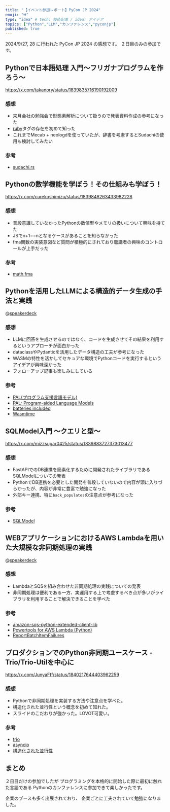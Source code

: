 ```yaml
---
title: "【イベント参加レポート】PyCon JP 2024"
emoji: "⛎"
type: "idea" # tech: 技術記事 / idea: アイデア
topics: ["Python","LLM","カンファレンス","pyconjp"]
published: true
---
```


2024/9/27, 28 に行われた PyCon JP 2024 の感想です。
２日目のみの参加です。

## Pythonで日本語処理 入門〜フリガナプログラムを作ろう〜

https://x.com/takanory/status/1839835716190192009

### 感想

- 来月会社の勉強会で形態素解析について扱うので発表資料作成の参考になった
- [ruby](https://developer.mozilla.org/ja/docs/Web/HTML/Element/ruby)タグの存在を初めて知った
- これまでMecab + neologdを使っていたが、辞書を考慮するとSudachiの使用も検討してみたい

### 参考

- [sudachi.rs](https://github.com/WorksApplications/sudachi.rs)

## Pythonの数学機能を学ぼう！その仕組みも学ぼう！

https://x.com/curekoshimizu/status/1839848263433982228

### 感想

- 普段意識していなかったPythonの数値型やメモリの扱いについて興味を持てた
- JSでn+1==nとなるケースがあることを知らなかった
- fma関数の実装意図など質問が積極的にされており聴講者の興味のコントロールが上手だった

### 参考

- [math.fma](https://docs.python.org/ja/3.13/library/math.html#math.fma)

## Pythonを活用したLLMによる構造的データ生成の手法と実践

@[speakerdeck](5611881887e94ab19953b9eaf60daf7d)

### 感想

- LLMに回答を生成させるのではなく、コードを生成させてその結果を利用するというアプローチが面白かった
- dataclassやPydanticを活用したデータ構造の工夫が参考になった
- WASMの特性を活かしてセキュアな環境でPythonコードを実行するというアイデアが興味深かった
- フォローアップ記事も楽しみにしている

### 参考

- [PAL(プログラム支援言語モデル)](https://www.promptingguide.ai/jp/techniques/pal)
- [PAL: Program-aided Language Models](https://proceedings.mlr.press/v202/gao23f.html)
- [batteries included](https://docs.python.org/ja/3/tutorial/stdlib.html#batteries-included)
- [Wasmtime](https://wasmtime.dev/)

## SQLModel入門 〜クエリと型〜

https://x.com/mizzsugar0425/status/1839883727373013477

### 感想

- FastAPIでのDB連携を簡素化するために開発されたライブラリであるSQLModelについての発表
- PythonでDB連携を必要とした開発を普段していないので内容が頭に入りづらかったが、内容が非常に豊富で勉強になった
- 外部キー連携、特に`back_populates`の注意点が参考になった

### 参考

- [SQLModel](https://sqlmodel.tiangolo.com/)

## WEBアプリケーションにおけるAWS Lambdaを用いた大規模な非同期処理の実践

@[speakerdeck](f76a5d300ea7448ba4e16faaac89e9f4)

### 感想

- LambdaとSQSを組み合わせた非同期処理の実践についての発表
- 非同期処理は便利である一方、実運用する上で考慮するべき点が多いがライブラリを利用することで解決できることを学べた 

### 参考
- [amazon-sqs-python-extended-client-lib](https://github.com/awslabs/amazon-sqs-python-extended-client-lib)
- [Powertools for AWS Lambda (Python)](https://docs.powertools.aws.dev/lambda/python/latest/)
- [ReportBatchItemFailures](https://docs.aws.amazon.com/ja_jp/lambda/latest/dg/services-sqs-errorhandling.html)

## プロダクションでのPython非同期ユースケース - Trio/Trio-Utilを中心に

https://x.com/JunyaFff/status/1840217644403962259

### 感想

- Pythonで非同期処理を実装する方法や注意点を学べた。
- 構造化された並行性という概念を初めて知れた。
- スライドのこだわりが強かった。LOVOT可愛い。

### 参考

- [trio](https://github.com/python-trio/trio)
- [asyncio](https://docs.python.org/ja/3/library/asyncio.html)
- [構造化された並行性](https://trio.readthedocs.io/en/stable/reference-core.html#structured-concurrency)

## まとめ

２日目だけの参加でしたが
プログラミングを本格的に開始した際に最初に触れた言語である
Pythonのカンファレンスに参加できて楽しかったです。

企業のブースも多く出展されており、
企業ごとに工夫されていて勉強になりました。
